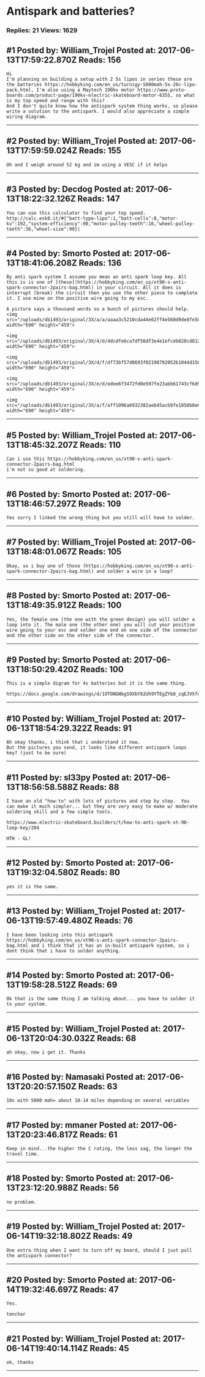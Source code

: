 # Antispark and batteries?

### Replies: 21 Views: 1629

## \#1 Posted by: William_Trojel Posted at: 2017-06-13T17:59:22.870Z Reads: 156

```
Hi 
I'm planning on building a setup with 2 5s lipos in series these are the batteries https://hobbyking.com/en_us/turnigy-5000mah-5s-20c-lipo-pack.html, I'm also using a Maytech 190kv motor https://www.proto-boards.com/product-page/190kv-electric-skateboard-motor-6355, so what is my top speed and range with this?
And I don't quite know how the antispark system thing works, so please write a solution to the antispark. I would also appreciate a simple wiring diagram.
```

---
## \#2 Posted by: William_Trojel Posted at: 2017-06-13T17:59:59.024Z Reads: 155

```
Oh and I weigh around 52 kg and im using a VESC if it helps
```

---
## \#3 Posted by: Decdog Posted at: 2017-06-13T18:22:32.126Z Reads: 147

```
You can use this calculator to find your top speed. http://calc.esk8.it/#{"batt-type-lipo":1,"batt-cells":8,"motor-kv":192,"system-efficiency":90,"motor-pulley-teeth":16,"wheel-pulley-teeth":36,"wheel-size":90}|
```

---
## \#4 Posted by: Smorto Posted at: 2017-06-13T18:41:06.208Z Reads: 136

```
By anti spark system I assume you mean an anti spark loop key. All this is is one of [these](https://hobbyking.com/en_us/xt90-s-anti-spark-connector-2pairs-bag.html) in your circuit. All it does is interrupt (break) the circuit then you use the other piece to complete it. I use mine on the positive wire going to my esc.

A picture says a thousand words so a bunch of pictures should help.
<img src="/uploads/db1493/original/3X/a/a/aaaa3c5210cda44e62ff4e560d9de8fe5820dbb3.jpg" width="690" height="459">

<img src="/uploads/db1493/original/3X/4/d/4dcdfe6ca7df56df3e4e1efceb820cd812472bfe.jpg" width="690" height="459">

<img src="/uploads/db1493/original/3X/d/f/df73bf57d0693f02198792052b1044d1564ca4ac.jpg" width="690" height="459">

<img src="/uploads/db1493/original/3X/e/d/edee6f3472fd0e597fe23abb61743cf6d9ba5002.jpg" width="690" height="459">

<img src="/uploads/db1493/original/3X/a/f/aff1096a6932382aeb45acb9fe1858b8e64e75f5.jpg" width="690" height="459">
```

---
## \#5 Posted by: William_Trojel Posted at: 2017-06-13T18:45:32.207Z Reads: 110

```
Can i use this https://hobbyking.com/en_us/xt90-s-anti-spark-connector-2pairs-bag.html
i'm not so good at soldering.
```

---
## \#6 Posted by: Smorto Posted at: 2017-06-13T18:46:57.297Z Reads: 109

```
Yes sorry I linked the wrong thing but you still will have to solder.
```

---
## \#7 Posted by: William_Trojel Posted at: 2017-06-13T18:48:01.067Z Reads: 105

```
Okay, so i buy one of those (https://hobbyking.com/en_us/xt90-s-anti-spark-connector-2pairs-bag.html) and solder a wire in a loop?
```

---
## \#8 Posted by: Smorto Posted at: 2017-06-13T18:49:35.912Z Reads: 100

```
Yes, the female one (the one with the green design) you will solder a loop into it. The male one (the other one) you will cut your positive wire going to your esc and solder one end on one side of the connector and the other side on the other side of the connector.
```

---
## \#9 Posted by: Smorto Posted at: 2017-06-13T18:50:29.420Z Reads: 100

```
This is a simple digram for 4s batteries but it is the same thing.

https://docs.google.com/drawings/d/1OTONGWbgS9XbY82Uh9YTEgZYb8_zqEJVXfqQTjNvynY/edit
```

---
## \#10 Posted by: William_Trojel Posted at: 2017-06-13T18:54:29.322Z Reads: 91

```
Ah okay thanks, i think that i understand it now.
But the pictures you send, it looks like different antispark loops key? (just to be sure)
```

---
## \#11 Posted by: sl33py Posted at: 2017-06-13T18:56:58.588Z Reads: 88

```
I have an old "how-to" with lots of pictures and step by step.  You can make it much simpler... but they are very easy to make w/ moderate soldering skill and a few simple tools.

https://www.electric-skateboard.builders/t/how-to-anti-spark-xt-90-loop-key/204

HTH - GL!
```

---
## \#12 Posted by: Smorto Posted at: 2017-06-13T19:32:04.580Z Reads: 80

```
yes it is the same.
```

---
## \#13 Posted by: William_Trojel Posted at: 2017-06-13T19:57:49.480Z Reads: 76

```
I have been looking into this antispark https://hobbyking.com/en_us/xt90-s-anti-spark-connector-2pairs-bag.html and i think that it has an in-built antispark system, so i dont think that i have to solder anything.
```

---
## \#14 Posted by: Smorto Posted at: 2017-06-13T19:58:28.512Z Reads: 69

```
Ok that is the same thing I am talking about... you have to solder it to your system.
```

---
## \#15 Posted by: William_Trojel Posted at: 2017-06-13T20:04:30.032Z Reads: 68

```
ah okay, now i get it. Thanks
```

---
## \#16 Posted by: Namasaki Posted at: 2017-06-13T20:20:57.150Z Reads: 63

```
10s with 5000 mah= about 10-14 miles depending on several variables
```

---
## \#17 Posted by: mmaner Posted at: 2017-06-13T20:23:46.817Z Reads: 61

```
Keep in mind...the higher the C rating, the less sag, the longer the travel time.
```

---
## \#18 Posted by: Smorto Posted at: 2017-06-13T23:12:20.988Z Reads: 56

```
no problem.
```

---
## \#19 Posted by: William_Trojel Posted at: 2017-06-14T19:32:18.802Z Reads: 49

```
One extra thing when I want to turn off my board, should I just pull the antispark connector?
```

---
## \#20 Posted by: Smorto Posted at: 2017-06-14T19:32:46.697Z Reads: 47

```
Yes.

tenchar
```

---
## \#21 Posted by: William_Trojel Posted at: 2017-06-14T19:40:14.114Z Reads: 45

```
ok, thanks
```

---
